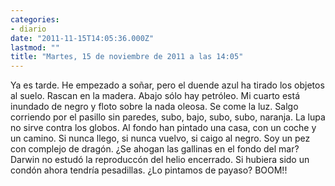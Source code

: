 ```yaml
---
categories:
- diario
date: "2011-11-15T14:05:36.000Z"
lastmod: ""
title: "Martes, 15 de noviembre de 2011 a las 14:05"
---
```


Ya es tarde. He empezado a soñar, pero el duende azul ha tirado los objetos al suelo. Rascan en la madera. Abajo sólo hay petróleo. Mi cuarto está inundado de negro y floto sobre la nada oleosa. Se come la luz. Salgo corriendo por el pasillo sin paredes, subo, bajo, subo, subo, naranja. La lupa no sirve contra los globos. Al fondo han pintado una casa, con un coche y un camino. Si nunca llego, si nunca vuelvo, si caigo al negro. Soy un pez con complejo de dragón. ¿Se ahogan las gallinas en el fondo del mar? Darwin no estudó la reproduccón del helio encerrado. Si hubiera sido un condón ahora tendrí­a pesadillas. ¿Lo pintamos de payaso? BOOM!!